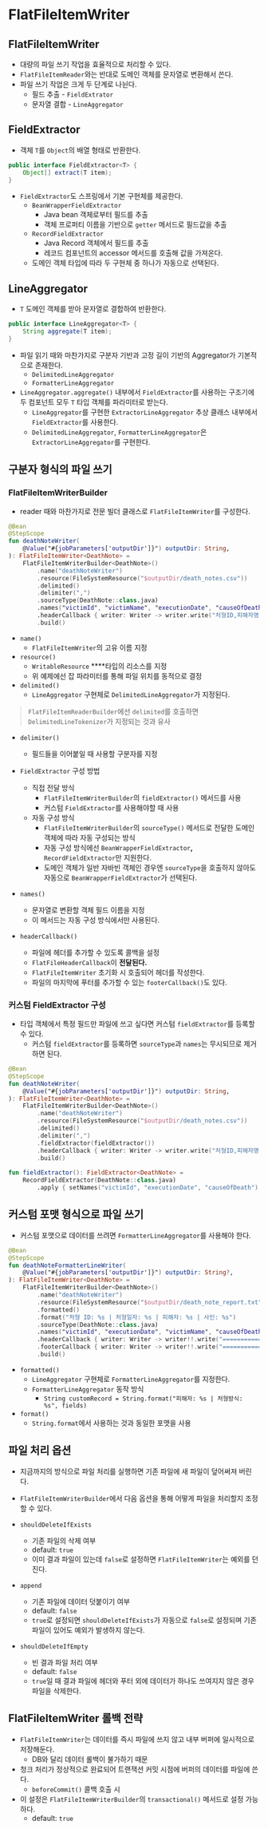 # FlatFileItemWriter

## FlatFileItemWriter

- 대량의 파일 쓰기 작업을 효율적으로 처리할 수 있다.
- `FlatFileItemReader`와는 반대로 도메인 객체를 문자열로 변환해서 쓴다.
- 파일 쓰기 작업은 크게 두 단계로 나뉜다.
    - 필드 추출 - `FieldExtrator`
    - 문자열 결합 - `LineAggregator`

## FieldExtractor

- 객체 `T`를 `Object`의 배열 형태로 반환한다.

```java
public interface FieldExtractor<T> {
    Object[] extract(T item);
}
```

- `FieldExtractor`도 스프링에서 기본 구현체를 제공한다.
    - `BeanWrapperFieldExtractor`
        - Java bean 객체로부터 필드를 추출
        - 객체 프로퍼티 이름을 기반으로 `getter` 메서드로 필드값을 추출
    - `RecordFieldExtractor`
        - Java Record 객체에서 필드를 추출
        - 레코드 컴포넌트의 accessor 메서드를 호출해 값을 가져온다.
    - 도메인 객체 타입에 따라 두 구현체 중 하나가 자동으로 선택된다.

## LineAggregator

- `T` 도메인 객체를 받아 문자열로 결합하여 반환한다.

```java
public interface LineAggregator<T> {
    String aggregate(T item);
}
```

- 파일 읽기 때와 마찬가지로 구분자 기반과 고정 길이 기반의 Aggregator가 기본적으로 존재한다.
    - `DelimitedLineAggregator`
    - `FormatterLineAggregator`
- `LineAggregator.aggregate()` 내부에서 `FieldExtractor`를 사용하는 구조기에 두 컴포넌트 모두 `T` 타입 객체를 파라미터로 받는다.
    - `LineAggregator`를 구현한 `ExtractorLineAggregator` 추상 클래스 내부에서 `FieldExtractor`를 사용한다.
    - `DelimitedLineAggregator`, `FormatterLineAggregator`은 `ExtractorLineAggregator`를 구현한다.

## 구분자 형식의 파일 쓰기

### FlatFileItemWriterBuilder

- reader 때와 마찬가지로 전문 빌더 클래스로 `FlatFileItemWriter`를 구성한다.

```kotlin
@Bean
@StepScope
fun deathNoteWriter(
    @Value("#{jobParameters['outputDir']}") outputDir: String,
): FlatFileItemWriter<DeathNote> =
    FlatFileItemWriterBuilder<DeathNote>()
        .name("deathNoteWriter")
        .resource(FileSystemResource("$outputDir/death_notes.csv"))
        .delimited()
        .delimiter(",")
        .sourceType(DeathNote::class.java)
        .names("victimId", "victimName", "executionDate", "causeOfDeath")
        .headerCallback { writer: Writer -> writer.write("처형ID,피해자명,처형일자,사인") }
        .build()
```

- `name()`
    - `FlatFileItemWriter`의 고유 이름 지정
- `resource()`
    - `WritableResource` ****타입의 리소스를 지정
    - 위 예제에선 잡 파라미터를 통해 파일 위치를 동적으로 결정
- `delimited()`
    - `LineAggregator` 구현체로 `DelimitedLineAggregator`가 지정된다.

> `FlatFileItemReaderBuilder`에선 `delimited`를 호출하면 `DelimitedLineTokenizer`가 지정되는 것과 유사
>

- `delimiter()`
    - 필드들을 이어붙일 때 사용할 구분자를 지정

- `FieldExtractor` 구성 방법
    - 직접 전달 방식
        - `FlatFileItemWriterBuilder`의 `fieldExtractor()` 메서드를 사용
        - 커스텀 `FieldExtractor`를 사용해야할 때 사용
    - 자동 구성 방식
        - `FlatFileItemWriterBuilder`의 `sourceType()` 메서드로 전달한 도메인 객체에 따라 자동 구성되는 방식
        - 자동 구성 방식에선 `BeanWrapperFieldExtractor`**,** `RecordFieldExtractor`만 지원한다.
        - 도메인 객체가 일반 자바빈 객체인 경우엔 `sourceType`을 호출하지 않아도 자동으로 `BeanWrapperFieldExtractor`가 선택된다.
- `names()`
    - 문자열로 변환할 객체 필드 이름을 지정
    - 이 메서드는 자동 구성 방식에서만 사용된다.
- `headerCallback()`
    - 파일에 헤더를 추가할 수 있도록 콜백을 설정
    - `FlatFileHeaderCallback`이 **전달된다.**
    - `FlatFileItemWriter` 초기화 시 호출되어 헤더를 작성한다.
    - 파일의 마지막에 푸터를 추가할 수 있는 `footerCallback()`도 있다.

### 커스텀 FieldExtractor 구성

- 타입 객체에서 특정 필드만 파일에 쓰고 싶다면 커스텀 `fieldExtractor`를 등록할 수 있다.
    - 커스텀 `fieldExtractor`를 등록하면 `sourceType`과 `names`는 무시되므로 제거하면 된다.

```kotlin
@Bean
@StepScope
fun deathNoteWriter(
    @Value("#{jobParameters['outputDir']}") outputDir: String,
): FlatFileItemWriter<DeathNote> =
    FlatFileItemWriterBuilder<DeathNote>()
        .name("deathNoteWriter")
        .resource(FileSystemResource("$outputDir/death_notes.csv"))
        .delimited()
        .delimiter(",")
        .fieldExtractor(fieldExtractor())
        .headerCallback { writer: Writer -> writer.write("처형ID,피해자명,처형일자,사인") }
        .build()
        
fun fieldExtractor(): FieldExtractor<DeathNote> =
    RecordFieldExtractor(DeathNote::class.java)
        .apply { setNames("victimId", "executionDate", "causeOfDeath") }
```

## 커스텀 포맷 형식으로 파일 쓰기

- 커스텀 포맷으로 데이터를 쓰려면 `FormatterLineAggregator`를 사용해야 한다.

```kotlin
@Bean
@StepScope
fun deathNoteFormatterLineWriter(
    @Value("#{jobParameters['outputDir']}") outputDir: String?,
): FlatFileItemWriter<DeathNote> =
    FlatFileItemWriterBuilder<DeathNote>()
        .name("deathNoteWriter")
        .resource(FileSystemResource("$outputDir/death_note_report.txt"))
        .formatted()
        .format("처형 ID: %s | 처형일자: %s | 피해자: %s | 사인: %s")
        .sourceType(DeathNote::class.java)
        .names("victimId", "executionDate", "victimName", "causeOfDeath")
        .headerCallback { writer: Writer -> writer!!.write("================= 처형 기록부 =================") }
        .footerCallback { writer: Writer -> writer!!.write("================= 처형 완료 ==================") }
        .build()
```

- `formatted()`
    - `LineAggregator` 구현체로 `FormatterLineAggregator`를 지정한다.
    - `FormatterLineAggregator` 동작 방식
        - `String customRecord = String.format("피해자: %s | 처형방식: %s", fields)`
- `format()`
    - `String.format`에서 사용하는 것과 동일한 포맷을 사용

## 파일 처리 옵션

- 지금까지의 방식으로 파일 처리를 실행하면 기존 파일에 새 파일이 덮어써져 버린다.
- `FlatFileItemWriterBuilder`에서 다음 옵션을 통해 어떻게 파일을 처리할지 조정할 수 있다.


- `shouldDeleteIfExists`
    - 기존 파일의 삭제 여부
    - default:  `true`
    - 이미 결과 파일이 있는데 `false`로 설정하면 `FlatFileItemWriter`는 예외를 던진다.
- `append`
    - 기존 파일에 데이터 덧붙이기 여부
    - default: `false`
    - `true`로 설정되면 `shouldDeleteIfExists`가 자동으로 `false`로 설정되며 기존 파일이 있어도 예외가 발생하지 않는다.
- `shouldDeleteIfEmpty`
    - 빈 결과 파일 처리 여부
    - default: `false`
    - `true`일 때 결과 파일에 헤더와 푸터 외에 데이터가 하나도 쓰여지지 않은 경우 파일을 삭제한다.

## FlatFileItemWriter 롤백 전략

- `FlatFileItemWriter`는 데이터를 즉시 파일에 쓰지 않고 내부 버퍼에 일시적으로 저장해둔다.
    - DB와 달리 데이터 롤백이 불가하기 때문
- 청크 처리가 정상적으로 완료되어 트랜잭션 커밋 시점에 버퍼의 데이터를 파일에 쓴다.
    - `beforeCommit()` 콜백 호출 시
- 이 설정은 `FlatFileItemWriterBuilder`의 `transactional()` 메서드로 설정 가능하다.
    - default: `true`
